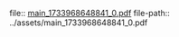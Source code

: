 file:: [main_1733968648841_0.pdf](../assets/main_1733968648841_0.pdf)
file-path:: ../assets/main_1733968648841_0.pdf
